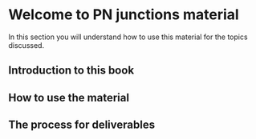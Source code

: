 # Welcome to PN junctions material 

In this section you will understand how to use this material for the topics discussed.


## Introduction to this book


## How to use the material


## The process for deliverables